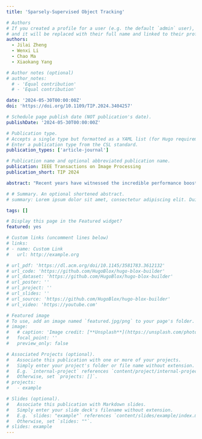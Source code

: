 ```yaml
---
title: 'Sparsely-Supervised Object Tracking'

# Authors
# If you created a profile for a user (e.g. the default `admin` user), write the username (folder name) here
# and it will be replaced with their full name and linked to their profile.
authors:
  - Jilai Zheng
  - Wenxi Li
  - Chao Ma
  - Xiaokang Yang

# Author notes (optional)
# author_notes:
  # - 'Equal contribution'
  # - 'Equal contribution'

date: '2024-05-30T00:00:00Z'
doi: 'https://doi.org/10.1109/TIP.2024.3404257'

# Schedule page publish date (NOT publication's date).
publishDate: '2024-05-30T00:00:00Z'

# Publication type.
# Accepts a single type but formatted as a YAML list (for Hugo requirements).
# Enter a publication type from the CSL standard.
publication_types: ['article-journal']

# Publication name and optional abbreviated publication name.
publication: IEEE Transactions on Image Processing
publication_short: TIP 2024

abstract: "Recent years have witnessed the incredible performance boost of data-driven deep visual object trackers. Despite the success, these trackers require millions of sequential manual labels on videos for supervised training, implying the heavy burden of human annotating. This raises a crucial question: how to train a powerful tracker from abundant videos using limited manual annotations? In this paper, we challenge the conventional belief that frame-by-frame labeling is indispensable, and show that providing a small number of annotated bounding boxes in each video is sufficient for training a strong tracker. To facilitate that, we design a novel SParsely-supervised Object Tracking (SPOT) framework. It regards the sparsely annotated boxes as anchors and progressively explores in the temporal span to discover unlabeled target snapshots. Under the teacher-student paradigm, SPOT leverages the unique transitive consistency inherent in the tracking task as supervision, extracting knowledge from both anchor snapshots and unlabeled target snapshots. We also utilize several effective training strategies, i.e., IoU filtering, asymmetric augmentation, and temporal calibration to further improve the training robustness of SPOT. The experimental results demonstrate that, given less than 5 labels for each video, trackers trained via SPOT perform on par with their fully-supervised counterparts. Moreover, our SPOT exhibits two desirable properties: 1) SPOT enables us to fully exploit large-scale video datasets by efficiently allocating sparse labels to more videos even under a limited labeling budget; 2) when equipped with a target discovery module, SPOT can even learn from purely unlabeled videos for performance gain. We hope this work could inspire the community to rethink the current annotation principles and make a step towards practical label-efficient deep tracking."

# # Summary. An optional shortened abstract.
# summary: Lorem ipsum dolor sit amet, consectetur adipiscing elit. Duis posuere tellus ac convallis placerat. Proin tincidunt magna sed ex sollicitudin condimentum.

tags: []

# Display this page in the Featured widget?
featured: yes

# Custom links (uncomment lines below)
# links:
# - name: Custom Link
#   url: http://example.org

# url_pdf: 'https://dl.acm.org/doi/10.1145/3581783.3612132'
# url_code: 'https://github.com/HugoBlox/hugo-blox-builder'
# url_dataset: 'https://github.com/HugoBlox/hugo-blox-builder'
# url_poster: ''
# url_project: ''
# url_slides: ''
# url_source: 'https://github.com/HugoBlox/hugo-blox-builder'
# url_video: 'https://youtube.com'

# Featured image
# To use, add an image named `featured.jpg/png` to your page's folder.
# image:
#   # caption: 'Image credit: [**Unsplash**](https://unsplash.com/photos/pLCdAaMFLTE)'
#   focal_point: ''
#   preview_only: false

# Associated Projects (optional).
#   Associate this publication with one or more of your projects.
#   Simply enter your project's folder or file name without extension.
#   E.g. `internal-project` references `content/project/internal-project/index.md`.
#   Otherwise, set `projects: []`.
# projects:
#   - example

# Slides (optional).
#   Associate this publication with Markdown slides.
#   Simply enter your slide deck's filename without extension.
#   E.g. `slides: "example"` references `content/slides/example/index.md`.
#   Otherwise, set `slides: ""`.
# slides: example
---
```


<!-- {{% callout note %}}
Click the _Cite_ button above to demo the feature to enable visitors to import publication metadata into their reference management software.
{{% /callout %}}

{{% callout note %}}
Create your slides in Markdown - click the _Slides_ button to check out the example.
{{% /callout %}} -->

<!-- Add the publication's **full text** or **supplementary notes** here. You can use rich formatting such as including [code, math, and images](https://docs.hugoblox.com/content/writing-markdown-latex/). -->
